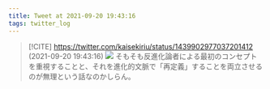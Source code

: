 ```yaml
---
title: Tweet at 2021-09-20 19:43:16
tags: twitter_log
---
```


> [!CITE] https://twitter.com/kaisekiriu/status/1439902977037201412 (2021-09-20 19:43:16)
> ![](https://twitter.com/kaisekiriu/status/1439902977037201412)
> そもそも反進化論者による最初のコンセプトを重視することと、それを進化的文脈で「再定義」することを両立させるのが無理という話なのかしらん。
